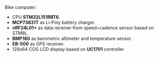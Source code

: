 Bike computer:
*   CPU **STM32L151RBT6**.
*   **MCP73831T** as Li-Poly battery charger.
*   **nRF24L01+** as data receiver from speed+cadence sensor based on STM8L.
*   **BMP180** as barometric altimeter and temperature sensor.
*   **EB-500** as GPS receiver.
*   128x64 COG LCD display based on **UC1701** controller.
